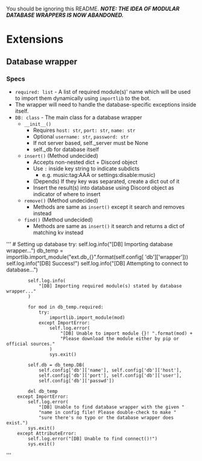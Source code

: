 You should be ignoring this README.
***NOTE: THE IDEA OF MODULAR DATABASE WRAPPERS IS NOW ABANDONED.***

# Extensions
## Database wrapper
### Specs
- `required: list` - A list of required module(s)' name which will be used to import them dynamically using `importlib` to the bot.
- The wrapper will need to handle the database-specific exceptions inside itself.
- `DB: class` - The main class for a database wrapper
  - `__init__()`
    - Requires `host: str`, `port: str`, `name: str`
    - Optional `username: str`, `password: str`
    - If not server based, self._server must be None
    - self._db for database itself
  - `insert()` (Method undecided)
    - Accepts non-nested dict + Discord object
    - Use `:` inside key string to indicate subdicts 
      - e.g. music:tag:AAA or settings:disable:music)
    - (Depends) If they key was separated, create a dict out of it
    - Insert the result(s) into database using Discord object as indicator of where to insert
  - `remove()` (Method undecided)
    - Methods are same as `insert()` except it search and removes instead
  - `find()` (Method undecided)
    - Methods are same as `insert()` it search and returns a dict of matching kv instead

'''
        # Setting up database
        try:
            self.log.info("[DB] Importing database wrapper...")
            db_temp = importlib.import_module("ext.db_{}".format(self.config[
                'db']['wrapper']))
            self.log.info("[DB] Success!")
            self.log.info("[DB] Attempting to connect to database...")

            self.log.info(
                "[DB] Importing required module(s) stated by database wrapper..."
            )

            for mod in db_temp.required:
                try:
                    importlib.import_module(mod)
                except ImportError:
                    self.log.error(
                        "[DB] Unable to import module {}! ".format(mod) +
                        "Please download the module either by pip or official sources."
                    )
                    sys.exit()

            self.db = db_temp.DB(
                self.config['db']['name'], self.config['db']['host'],
                self.config['db']['port'], self.config['db']['user'],
                self.config['db']['passwd'])

            del db_temp
        except ImportError:
            self.log.error(
                "[DB] Unable to find database wrapper with the given "
                "name in config file! Please double-check to make "
                "sure there's no typo or the database wrapper does exist.")
            sys.exit()
        except AttributeError:
            self.log.error("[DB] Unable to find connect()!")
            sys.exit()
'''